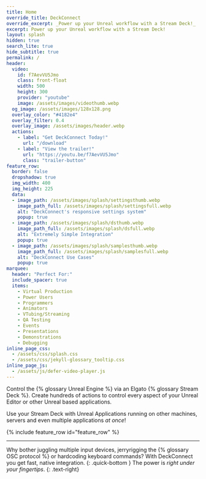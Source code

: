 ```yaml
---
title: Home
override_title: DeckConnect
override_excerpt: _Power up your Unreal workflow with a Stream Deck!_
excerpt: Power up your Unreal workflow with a Stream Deck!
layout: splash
hidden: true
search_lite: true
hide_subtitle: true
permalink: /
header:
  video: 
    id: f7AevVU5Jmo
    class: front-float
    width: 500
    height: 300
    provider: "youtube"
    image: /assets/images/videothumb.webp
  og_image: /assets/images/128x128.png
  overlay_color: "#4182e4"
  overlay_filter: 0.4
  overlay_image: /assets/images/header.webp
  actions:
    - label: "Get DeckConnect Today!"
      url: "/download"
    - label: "View the trailer!"
      url: "https://youtu.be/f7AevVU5Jmo"
      class: "trailer-button"
feature_row:
  border: false
  dropshadow: true
  img_width: 400
  img_height: 225
  data:
  - image_path: /assets/images/splash/settingsthumb.webp
    image_path_full: /assets/images/splash/settingsfull.webp
    alt: "DeckConnect's responsive settings system"
    popup: true
  - image_path: /assets/images/splash/dsthumb.webp
    image_path_full: /assets/images/splash/dsfull.webp
    alt: "Extremely Simple Integration"
    popup: true
  - image_path: /assets/images/splash/samplesthumb.webp
    image_path_full: /assets/images/splash/samplesfull.webp
    alt: "DeckConnect Use Cases"
    popup: true
marquee:
  header: "Perfect For:"
  include_spacer: true
  items:
    - Virtual Production
    - Power Users
    - Programmers
    - Animators
    - VTubing/Streaming
    - QA Testing
    - Events
    - Presentations
    - Demonstrations
    - Debugging
inline_page_css:
  - /assets/css/splash.css
  - /assets/css/jekyll-glossary_tooltip.css
inline_page_js:
  - /assets/js/defer-video-player.js
---
```


Control the {% glossary Unreal Engine %} via an Elgato {% glossary Stream Deck %}. Create hundreds of actions to control every aspect of your Unreal Editor or other Unreal based applications.

Use your Stream Deck with Unreal Applications running on other machines, servers and even multiple applications _at once_!

{% include feature_row id="feature_row" %}

---

Why bother juggling multiple input devices, jerryrigging the {% glossary OSC protocol %} or hardcoding keyboard commands? With DeckConnect you get fast, native integration.
{: .quick-bottom }
The power is _right under your fingertips_.
{: .text-right}
